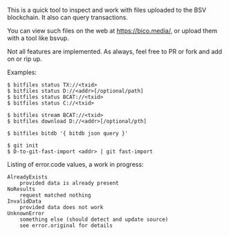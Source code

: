 This is a quick tool to inspect and work with files uploaded to the BSV blockchain.
It also can query transactions.

You can view such files on the web at https://bico.media/, or upload them with a tool like bsvup.

Not all features are implemented.  As always, feel free to PR or fork and add on or rip up.

Examples:

    $ bitfiles status TX://<txid>
    $ bitfiles status D://<addr>[/optional/path]
    $ bitfiles status BCAT://<txid>
    $ bitfiles status C://<txid>

    $ bitfiles stream BCAT://<txid>
    $ bitfiles download D://<addr>[/optional/pth]

    $ bitfiles bitdb '{ bitdb json query }'

    $ git init
    $ D-to-git-fast-import <addr> | git fast-import

Listing of error.code values, a work in progress:

    AlreadyExists
        provided data is already present
    NoResults
        request matched nothing
    InvalidData
        provided data does not work
    UnknownError
        something else (should detect and update source)
        see error.original for details

